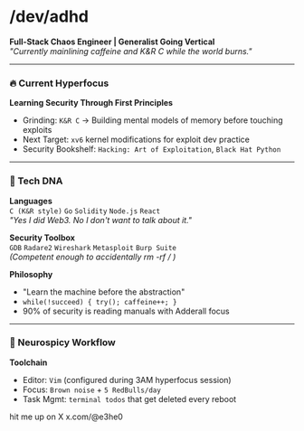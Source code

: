# /dev/adhd

**Full-Stack Chaos Engineer | Generalist Going Vertical**  
*"Currently mainlining caffeine and K&R C while the world burns."*

---

### 🔥 Current Hyperfocus
**Learning Security Through First Principles**  
- Grinding: `K&R C` → Building mental models of memory before touching exploits  
- Next Target: `xv6` kernel modifications for exploit dev practice  
- Security Bookshelf: `Hacking: Art of Exploitation`, `Black Hat Python`

---

### 🧩 Tech DNA
**Languages**  
`C (K&R style)` `Go` `Solidity` `Node.js` `React`  
*"Yes I did Web3. No I don't want to talk about it."*

**Security Toolbox**  
`GDB` `Radare2` `Wireshark` `Metasploit` `Burp Suite`  
*(Competent enough to accidentally rm -rf / )*

**Philosophy**  
- "Learn the machine before the abstraction"  
- `while(!succeed) { try(); caffeine++; }`  
- 90% of security is reading manuals with Adderall focus


---

### 🧠 Neurospicy Workflow
**Toolchain**  
- Editor: `Vim` (configured during 3AM hyperfocus session)  
- Focus: `Brown noise` + `5 RedBulls/day`  
- Task Mgmt: `terminal todos` that get deleted every reboot  

hit me up on X x.com/@e3he0
